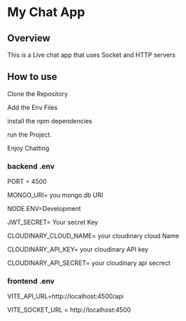 # My Chat App 

## Overview

This is a Live chat app that uses Socket and HTTP servers


## How to use

Clone the Repository

Add the Env Files

install the npm dependencies

run the Project.

Enjoy Chatting

### backend .env

PORT = 4500

MONGO_URI= you mongo db URI


NODE.ENV=Development


JWT_SECRET= Your secret Key


CLOUDINARY_CLOUD_NAME=  your cloudinary cloud Name


CLOUDINARY_API_KEY= your cloudinary API key


CLOUDINARY_API_SECRET= your cloudinary api secrect

### frontend .env

VITE_API_URL=http://localhost:4500/api

VITE_SOCKET_URL = http://localhost:4500



